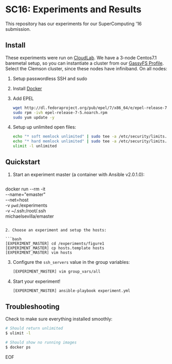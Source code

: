 SC16: Experiments and Results
=============================

This repository has our experiments for our SuperComputing '16 submission. 

Install
-------

These experiments were run on [CloudLab](https://www.cloudlab.us). We have a 3-node Centos7.1 baremetal setup, so you can instantiate a cluster from our [GassyFS Profile](https://www.cloudlab.us/p/5fd60b18-f5d0-11e5-b570-99cadac50270). Select the Clemson cluster, since these nodes have infiniband. On all nodes:

1. Setup passwordless SSH and sudo

2. Install [Docker](https://docs.docker.com/engine/installation/)

3. Add EPEL

   ```bash
   wget http://dl.fedoraproject.org/pub/epel/7/x86_64/e/epel-release-7-5.noarch.rpm 
   sudo rpm -ivh epel-release-7-5.noarch.rpm
   sudo yum update -y
   ```

4. Setup up unlimited open files:

   ```bash
   echo "* soft memlock unlimited" | sudo tee -a /etc/security/limits.conf
   echo "* hard memlock unlimited" | sudo tee -a /etc/security/limits.conf
   ulimit -l unlimited
   ```

Quickstart
----------

1. Start an experiment master (a container with Ansible v2.0.1.0):

   ```bash
  docker run --rm -it \
    --name="emaster" \
    --net=host \
    -v `pwd`:/experiments \
    -v ~/.ssh:/root/.ssh \
    michaelsevilla/emaster
   ```

2. Choose an experiment and setup the hosts:

   ```bash
   [EXPERIMENT_MASTER] cd /experiments/figure1
   [EXPERIMENT_MASTER] cp hosts.template hosts
   [EXPERIMENT_MASTER] vim hosts
   ```

3. Configure the `ssh_servers` value in the group variables:

   ```bash
   [EXPERIMENT_MASTER] vim group_vars/all
   ```

4. Start your experiment!
   
   ```bash
   [EXPERIMENT_MASTER] ansible-playbook experiment.yml
   ``` 

Troubleshooting
---------------

Check to make sure everything installed smoothly:

   ```bash
   # Should return unlimited
   $ ulimit -l

   # Should show no running images
   $ docker ps 
   ```

EOF 
